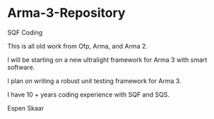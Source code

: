 Arma-3-Repository
=================

SQF Coding

This is all old work from Ofp, Arma, and Arma 2.  

I will be starting on a new ultralight framework for Arma 3 with smart software.

I plan on writing a robust unit testing framework for Arma 3.

I have 10 + years coding experience with SQF and SQS.

Espen Skaar

